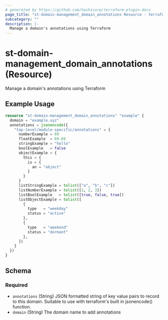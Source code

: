 ```yaml
---
# generated by https://github.com/hashicorp/terraform-plugin-docs
page_title: "st-domain-management_domain_annotations Resource - terraform-provider-st-domain-management"
subcategory: ""
description: |-
  Manage a domain's annotations using Terraform
---
```


# st-domain-management_domain_annotations (Resource)

Manage a domain's annotations using Terraform

## Example Usage

```terraform
resource "st-domain-management_domain_annotations" "example" {
  domain = "example.xyz"
  annotations = jsonencode({
    "top-level/module-specific/annotations" = {
      numberExample = 69
      floatExample  = 69.69
      stringExample = "hello"
      boolExample   = false
      objectExample = {
        this = {
          is = {
            an = "object"
          }
        }
      }
      listStringExample = tolist(["a", "b", "c"])
      listNumberExample = tolist([1, 2, 3])
      listBoolExample   = tolist([true, false, true])
      listObjectExample = tolist([
        {
          type   = "weekday"
          status = "active"
        },
        {
          type   = "weekend"
          status = "dormant"
        },
      ])
    }
  })
}
```

<!-- schema generated by tfplugindocs -->
## Schema

### Required

- `annotations` (String) JSON formatted string of key value pairs to record to this domain. Suitable to use with terraform's built in jsonencode() function.
- `domain` (String) The domain name to add annotations
